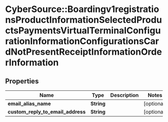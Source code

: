 # CyberSource::Boardingv1registrationsProductInformationSelectedProductsPaymentsVirtualTerminalConfigurationInformationConfigurationsCardNotPresentReceiptInformationOrderInformation

## Properties
Name | Type | Description | Notes
------------ | ------------- | ------------- | -------------
**email_alias_name** | **String** |  | [optional] 
**custom_reply_to_email_address** | **String** |  | [optional] 


